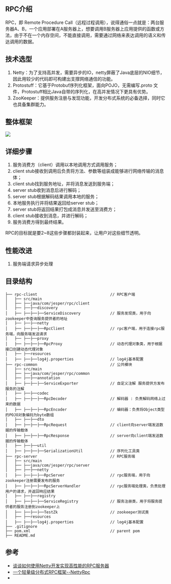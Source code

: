 ##  RPC介绍
RPC，即 Remote Procedure Call（远程过程调用），说得通俗一点就是：两台服务器A、B，一个应用部署在A服务器上，想要调用B服务器上应用提供的函数或方法，由于不在一个内存空间，不能直接调用，需要通过网络来表达调用的语义和传达调用的数据。

## 技术选型
1. Netty：为了支持高并发，需要异步的IO，netty屏蔽了Java底层的NIO细节，因此用较少的代码即可构建出支撑网络通信的功能。
2. Protostuff：它基于Protobuf序列化框架，面向POJO，无需编写.proto 文件，Protostuff相比Java自带的序列化，在高并发情况下更具有优势。
3. ZooKeeper：提供服务注册与发现功能，开发分布式系统的必备选择，同时它也具备集群能力。

## 整体框架
![](https://github.com/zaiyunduan123/Java-Summarize/blob/master/image/rpc-1.jpg)

## 详细步骤
1. 服务消费方（client）调用以本地调用方式调用服务；
2. client stub接收到调用后负责将方法、参数等组装成能够进行网络传输的消息体；
3. client stub找到服务地址，并将消息发送到服务端；
4. server stub收到消息后进行解码；
5. server stub根据解码结果调用本地的服务；
6. 本地服务执行并将结果返回给server stub；
7. server stub将返回结果打包成消息并发送至消费方；
8. client stub接收到消息，并进行解码；
9. 服务消费方得到最终结果。

RPC的目标就是要2~8这些步骤都封装起来，让用户对这些细节透明。

## 性能改进
1. 服务端请求异步处理

## 目录结构

```
├── rpc-client                                // RPC客户端
│   ├── src/main
│   ├── ├──java/com/jesper/rpc/client         
│   ├── ├──├──discovery                       
│   ├── ├──├──├──ServiceDiscovery             // 服务发现类，用于向zookeeper中查询服务提供者的地址
│   ├── ├──├──netty                           
│   ├── ├──├──├──RpcClient                    // rpc客户端，用于连接rpc服务端，向服务端发送请求
│   ├── ├──├──proxy                   
│   ├── ├──├──├──RpcProxy                     // 动态代理对象类，用于根据接口创建动态代理对象
│   ├── ├──resources                           
│   ├── ├──├──log4j.properties                // log4j基本配置
├── rpc-common                                // 公共模块
│   ├── src/main
│   ├── ├──java/com/jesper/rpc/common             
│   ├── ├──├──annotation                     
│   ├── ├──├──├──ServiceExporter              // 自定义注解 服务提供方发布服务的注解       
│   ├── ├──├──codec                             
│   ├── ├──├──├──RpcDecoder                   // 解码器 : 负责解码网络上过来的数据
│   ├── ├──├──├──RpcEncoder                   // 编码器：负责将Object类型的POJO对象编码为byte数组
│   ├── ├──├──dto                            
│   ├── ├──├──├──RpcRequest                   // client向server端发送数据的传输载体
│   ├── ├──├──├──RpcResponse                  // server向client端发送数据的传输载体
│   ├── ├──├──util                          
│   ├── ├──├──├──SerializationUtil            // 序列化工具类
├── rpc-server                                // RPC服务端
│   ├── src/main
│   ├── ├──java/com/jesper/rpc/server           
│   ├── ├──├──netty                           
│   ├── ├──├──├──RpcServer                    // rpc服务端，用于向zookeeper注册需要发布的服务
│   ├── ├──├──├──RpcServerHandler             // rpc服务端处理类，负责处理用户的请求，并返回响应结果
│   ├── ├──├──registry                       
│   ├── ├──├──├──ServiceRegistry              // 服务注册类，用于将服务提供者的服务注册到zookeeper上
│   ├── ├──├──├──TestZk                       // zookeeper测试类
│   ├── ├──resources                          
│   ├── ├──├──log4j.properties                // log4j基本配置
├── .gitignore                                 
├── pom.xml                                   // parent pom               
├── README.md               
```
## 参考
- [谈谈如何使用Netty开发实现高性能的RPC服务器](https://www.cnblogs.com/jietang/p/5615681.html)
- [一个轻量级分布式RPC框架--NettyRpc](https://www.cnblogs.com/luxiaoxun/p/5272384.html)
- [](https://github.com/tang-jie/NettyRPC)
